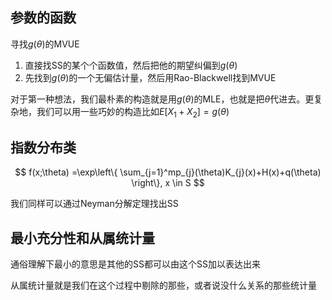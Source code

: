 ## 参数的函数
寻找$g(\theta)$的MVUE
1. 直接找SS的某个个函数值，然后把他的期望纠偏到$g(\theta)$
2. 先找到$g(\theta)$的一个无偏估计量，然后用Rao-Blackwell找到MVUE

对于第一种想法，我们最朴素的构造就是用$g(\theta)$的MLE，也就是把$\hat{\theta}$代进去。更复杂地，我们可以用一些巧妙的构造比如$E[X_{1}+X_{2}]=g(\theta)$

## 指数分布类
$$
f(x;\theta)  =\exp\left\{ \sum_{j=1}^mp_{j}(\theta)K_{j}(x)+H(x)+q(\theta) \right\}, x \in S
$$

我们同样可以通过Neyman分解定理找出SS

## 最小充分性和从属统计量
通俗理解下最小的意思是其他的SS都可以由这个SS加以表达出来

从属统计量就是我们在这个过程中剔除的那些，或者说没什么关系的那些统计量
